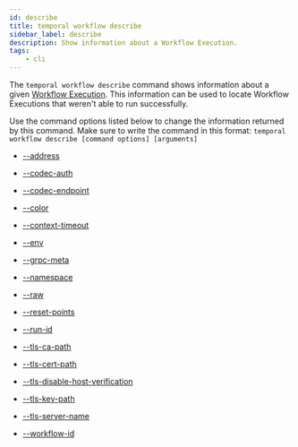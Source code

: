 ```yaml
---
id: describe
title: temporal workflow describe
sidebar_label: describe
description: Show information about a Workflow Execution.
tags:
	- cli
---
```


The `temporal workflow describe` command shows information about a given [Workflow Execution](/concepts/what-is-a-workflow-execution).
This information can be used to locate Workflow Executions that weren't able to run successfully.

Use the command options listed below to change the information returned by this command.
Make sure to write the command in this format:
`temporal workflow describe [command options] [arguments]`

- [--address](/cli/cmd-options/address)

- [--codec-auth](/cli/cmd-options/codec-auth)

- [--codec-endpoint](/cli/cmd-options/codec-endpoint)

- [--color](/cli/cmd-options/color)

- [--context-timeout](/cli/cmd-options/context-timeout)

- [--env](/cli/cmd-options/env)

- [--grpc-meta](/cli/cmd-options/grpc-meta)

- [--namespace](/cli/cmd-options/namespace)

- [--raw](/cli/cmd-options/raw)

- [--reset-points](/cli/cmd-options/reset-points)

- [--run-id](/cli/cmd-options/run-id)

- [--tls-ca-path](/cli/cmd-options/tls-ca-path)

- [--tls-cert-path](/cli/cmd-options/tls-cert-path)

- [--tls-disable-host-verification](/cli/cmd-options/tls-disable-host-verification)

- [--tls-key-path](/cli/cmd-options/tls-key-path)

- [--tls-server-name](/cli/cmd-options/tls-server-name)

- [--workflow-id](/cli/cmd-options/workflow-id)


